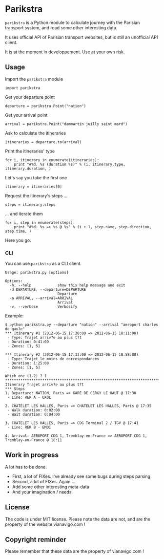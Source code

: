 # Parikstra

`parikstra` is a Python module to calculate journey with the Parisian transport system, and read some other interesting data.

It uses official API of Parisian transport websites, but is still an unofficial API client.

It is at the moment in developpement. Use at your own risk.

## Usage

Import the `parikstra` module
    
    import parikstra

Get your departure point

    departure = parikstra.Point("nation")

Get your arrival point
    
    arrival = parikstra.Point("dammartin juilly saint mard")

Ask to calculate the itineraries

    itineraries = departure.to(arrival)

Print the itineraries' type

    for i, itinerary in enumerate(itineraries):
        print "#%d. %s (duration %s)" % (i, itinerary.type, itinerary.duration, )

Let's say you take the first one

    itinerary = itineraries[0]

Request the itinerary's steps ...

    steps = itinerary.steps

... and iterate them

    for i, step in enumerate(steps):
        print "#%d. %s => %s @ %s" % (i + 1, step.name, step.direction, step.time, )

Here you go.

### CLI

You can use `parikstra` as a CLI client.

    Usage: parikstra.py [options]

    Options:
      -h, --help            show this help message and exit
      -d DEPARTURE, --departure=DEPARTURE
                            Departure
      -a ARRIVAL, --arrival=ARRIVAL
                            Arrival
      -v, --verbose         Verbosify

Example:

    $ python parikstra.py --departure "nation" --arrival "aeroport charles de gaule"
    *** Itinerary #1 (2012-06-15 17:30:00 => 2012-06-15 18:11:00)
     - Type: Trajet arriv?e au plus t?t
     - Duration: 0:41:00
     - Zones: [1, 5]

    *** Itinerary #2 (2012-06-15 17:33:00 => 2012-06-15 18:58:00)
     - Type: Trajet le moins de correspondances
     - Duration: 1:25:00
     - Zones: [1, 5]

    Which one (1-2) ? 1
    ********************************************************************************
    Itinerary Trajet arriv?e au plus t?t
    *** Steps
    1. Departure: NATION, Paris => GARE DE CERGY LE HAUT @ 17:30
     - Line: RER A - UXOL

    2. CHATELET LES HALLES, Paris => CHATELET LES HALLES, Paris @ 17:35
     - Walk duration: 0:02:00
     - Wait duration: 0:04:00

    3. CHATELET LES HALLES, Paris => CDG Terminal 2 / TGV @ 17:41
     - Line: RER B - EMOI

    4. Arrival: AEROPORT CDG 1, Tremblay-en-France => AEROPORT CDG 1, Tremblay-en-France @ 18:11

## Work in progress

A lot has to be done.

- First, a lot of FIXes. I've already see some bugs during steps parsing
- Second, a lot of FIXes. Again ...
- Add some other interesting meta-data
- And your imagination / needs

## License

The code is under MIT license. Please note the data are not, and are the property of the website vianavigo.com !

## Copyright reminder

Please remember that these data are the property of vianavigo.com !

